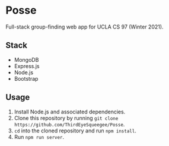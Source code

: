 # Posse

Full-stack group-finding web app for UCLA CS 97 (Winter 2021).

## Stack

-   MongoDB
-   Express.js
-   Node.js
-   Bootstrap

## Usage

1. Install Node.js and associated dependencies.
2. Clone this repository by running `git clone https://github.com/ThirdEyeSqueegee/Posse`.
3. `cd` into the cloned repository and run `npm install`.
4. Run `npm run server`.
